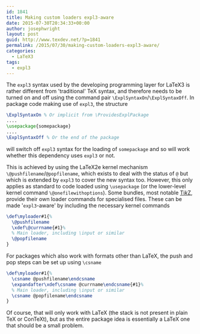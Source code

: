 ```yaml
---
id: 1841
title: Making custom loaders expl3-aware
date: 2015-07-30T20:34:33+00:00
author: josephwright
layout: post
guid: http://www.texdev.net/?p=1841
permalink: /2015/07/30/making-custom-loaders-expl3-aware/
categories:
  - LaTeX3
tags:
  - expl3
---
```

The `expl3` syntax used by the developing programming layer for LaTeX3 is rather different from 'traditional' TeX syntax, and therefore needs to be turned on and off using the command pair `\ExplSyntaxOn`/`\ExplSyntaxOff`. In package code making use of `expl3`, the structure

```latex
\ExplSyntaxOn % Or implicit from \ProvidesExplPackage
....
\usepackage{somepackage}
....
\ExplSyntaxOff % Or the end of the package
```

will switch off `expl3` syntax for the loading of `somepackage` and so will work whether this dependency uses `expl3` or not.

This is achieved by using the LaTeX2e kernel mechanism `\@pushfilename`/`@popfilename`, which exists to deal with the status of `@` but which is extended by `expl3` to cover the new syntax too. However, this only applies as standard to code loaded using `\usepackage` (or the lower-level kernel command `\@onefilewithoptions`). Some bundles, most notable [Ti<em>k</em>Z](https://ctan.org/pkg/pgf), provide their own loader commands for specialised files. These can be made '`expl3`-aware' by including the necessary kernel commands


<!-- {% raw %} -->
```latex
\def\myloader#1{%
  \@pushfilename
  \xdef\@currname{#1}%
  % Main loader, including \input or similar
  \@popfilename
}
```
<!-- {% endraw %} -->

For packages which also work with formats other than LaTeX, the push and pop steps can be set up using `\csname`

<!-- {% raw %} -->
```latex
\def\myloader#1{%
  \csname @pushfilename\endcsname
  \expandafter\xdef\csname @currname\endcsname{#1}%
  % Main loader, including \input or similar
  \csname @popfilename\endcsname
}
```
<!-- {% endraw %} -->

Of course, that will only work with LaTeX (the stack is not present in plain TeX or ConTeXt), but as the entire package idea is essentially a LaTeX one that should be a small problem.
